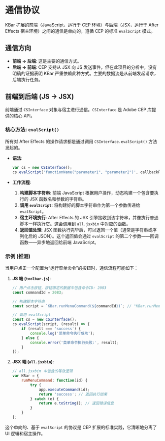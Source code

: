 # 通信协议

KBar 扩展的前端（JavaScript，运行于 CEP 环境）与后端（JSX，运行于 After Effects 宿主环境）之间的通信是单向的，遵循 CEP 的标准 `evalScript` 模式。

## 通信方向

*   **前端 -> 后端**: 这是主要的通信方式。
*   **后端 -> 前端**: CEP 支持从 JSX 向 JS 发送事件，但在此项目的分析中，没有明确的证据表明 KBar 严重依赖此种方式。主要的数据流是从前端发起请求，后端执行任务。

## 前端到后端 (JS -> JSX)

前端通过 `CSInterface` 对象与宿主进行通信。`CSInterface` 是 Adobe CEP 库提供的核心 API。

### 核心方法: `evalScript()`

所有对 After Effects 的操作请求都是通过调用 `CSInterface.evalScript()` 方法发起的。

*   **语法**:
    ```javascript
    var cs = new CSInterface();
    cs.evalScript('functionName("parameter1", "parameter2")', callbackFunction);
    ```

*   **工作流程**:
    1.  **构建脚本字符串**: 前端 JavaScript 根据用户操作，动态构建一个包含要执行的 JSX 函数名和参数的字符串。
    2.  **调用 `evalScript`**: 将构建好的脚本字符串作为第一个参数传递给 `evalScript`。
    3.  **宿主环境执行**: After Effects 的 JSX 引擎接收到该字符串，并像执行普通脚本一样执行它。这会调用到 `all.jsxbin` 中对应的函数。
    4.  **返回值处理**: JSX 函数执行完毕后，可以返回一个值（通常是字符串或序列化后的 JSON）。这个返回值会通过 `evalScript` 的第二个参数——回调函数——异步地返回给前端 JavaScript。

### 示例 (推测)

当用户点击一个配置为“运行菜单命令”的按钮时，通信流程可能如下：

1.  **JS 端 (`toolbar.js`)**:
    ```javascript
    // 用户点击按钮，按钮绑定的数据中包含命令ID: 2083
    const commandId = 2083;

    // 构建脚本字符串
    const script = `KBar.runMenuCommand(${commandId})`; // "KBar.runMenuCommand" 是在 all.jsxbin 中定义的全局函数

    // 调用 evalScript
    const cs = new CSInterface();
    cs.evalScript(script, (result) => {
        if (result === 'success') {
            console.log('菜单命令执行成功');
        } else {
            console.error('菜单命令执行失败:', result);
        }
    });
    ```

2.  **JSX 端 (`all.jsxbin`)**:
    ```jsx
    // all.jsxbin 中包含的等效逻辑
    var KBar = {
        runMenuCommand: function(id) {
            try {
                app.executeCommand(id);
                return 'success'; // 返回执行结果
            } catch (e) {
                return e.toString(); // 返回错误信息
            }
        }
    };
    ```

这个单向的、基于 `evalScript` 的协议是 CEP 扩展的标准实践，它清晰地分离了 UI 逻辑和宿主操作。
